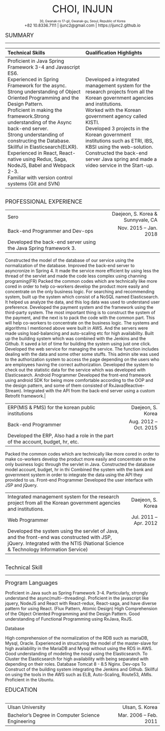 
<p align="center"><font size="6" font-weight="bold">CHOI, INJUN</font></p>

<center>
    <font size="1.8" >
       30, Gwanak-ro 17-gil, Gwanak-gu, Seoul, Republic of Korea
    </font>
</center>
<center>
    <font size="2.5" font-weight="bold">
        +82 10.8336.7111 | ijunc2@gmail.com | https://ijunc2.github.io
    </font>
</center>

<font size="4" font-weight="bold">SUMMARY</font>

*****

| Technical Skills | Qualification Highlights |
|:----------|:------|
|Proficient in Java Spring Framework 3-4 and Javascript ES6.</br> Experienced in Spring Framework for the async.</br>Strong understanding of Object Oriented Programming and the Design Pattern.</br>Proficient in making the framework.Strong understanding of the Async back-end server.</br>Strong understanding of constructing the Database.</br>Skillful in Elasticsearch(ELKR).</br>Experienced in React, React-native using Redux, Saga, NodeJS, Babel and Webpack 2-3.</br>Familiar with version control systems (Git and SVN)| Developed a integrated management system for the research projects from all the Korean government agencies and institutions.</br> Worked with the Korean government agency called KISTI.</br>Developed 3 projects in the Korean government institutions such as ETRI, IBS, KBSI using the web-solution.</br>Constructed the back-end server Java spring and made a video service in the Start-up.|
</br>
<font size="4" font-weight="bold">
    PROFESSIONAL EXPERIENCE
</font>

|||
|:-------|------:|
|Sero|<div width='150px'>Daejeon, S. Korea & Sunnyvale, CA</div>|
|Back-end Programmer and Dev-ops|Nov. 2015 – Jan. 2018|
| Developed the back-end server using the Java Spring framework 3. 
Constructed the model of the database of our service using the normalization of the database.
Improved the back-end server to asyncronize in Spring 4. It made the service more efficient by using less the thread of the servlet and made the code less complex using channing programing(FR)
Packed the common codes which are technically like more cored in order to help co-workers develop the product more easily and concentrate on the only business logic. 
For searching and recommending system, built up the system which consist of a NoSQL named Elasticsearch. It helped us analyze the data, and this log data was used to understand user preference.
Developed the payment system and the framework using the third-party system. The most important thing is to construct the system of the payment, and the next is to pack the code with the common part. This will help co-workers to concentrate on the business logic.
The systems and algorithms I mentioned above were built in AWS. And the servers were made using load-balancing and auto-scaling etc for high availability.
Built up the building system which was combined with the Jenkins and the Github. It saved a lot of time for building the system using just one click.
Developed the web service for managing the service. The function includes dealing with the data and some other some stuffs. This admin site was used to the authorization system to access the page depending on the users who are employees having the correct authorization. Developed the system to check out the statistic data for the service which was developed with Elasticsearch.
Android Programmer
Developed the front-end framework using android SDK for being more comfortable according to the OOP and the design pattern, and some of them consisted of RxJava(Reactive-Stream). 
Integrated with the API from the back-end server using a custom Retrofit framework.|

|||
|:-------|------:|
|ERP(MIS & PMS) for the korean public institutions|<div width='150px'>Daejeon, S. Korea</div>|
|Back-end Programmer |Aug. 2012 – Oct. 2015</div>|
| Developed the ERP, Also had a role in the part of the account, budget, hr, etc.
Packed the common codes which are technically like more cored in order to make co-workers develop the product more easily and concentrate on the only business logic through the servlet in Java.
Constructed the database model account, budget, hr in thi
Combined the system with the bank and government system in order to integrate the data using the API they provided to us.
Front-end Programmer 
Developed the user interface with JSP and jQuery. 
</br>

|||
|:-------|------:|
|Integrated management system for the research project from all the Korean government agencies and institutions.|<div width='150px'>Daejeon, S. Korea</div>|
|Web Programmer|Jul. 2011 – Apr. 2012|
|Developed the system using the servlet of Java, and the front-end was constructed with JSP, jQuery. Integrated with the NTIS (National Science & Technology Information Service) |

</br>
<font size="4" font-weight="bold">
    Technical Skill
</font>

---

<font size="4" font-weight="bold">
    Program Languages
</font>




Proficient in Java such as Spring Framework 3-4. Particularly, strongly understand the async(multi--threading). 
Proficient in the javascript like jquery, NodeJS and React with React-redux, React-saga, and have diverse pattern for using React. (Flux Pattern, Atomic Design)
High Comprehension of the Object Oriented Programming and the Design Pattern. 
Good understanding of Functional Programming using RxJava, RxJS.



Database




High comprehension of the normalization of the RDB such as mariaDB, Mysql, Oracle. 
Experienced in structuring the model of the master-slave for high availability in the MariaDB and Mysql without using the RDS in AWS. 
Good understanding of modeling the nosql using the Elasticsearch. 
To Cluster the Elasticsearch for high availability with being separated with depending on their roles.
Database
Tomcat 8 - 8.5
Nginx.
Dev-ops
To Construct of the building system integrating the Jenkins and Github. 
Skillful on using the tools in the AWS such as ELB, Auto-Scaling, Route53, AMIs. 
Proficient in the Ubuntu.


<font size="4" font-weight="bold">
    EDUCATION
</font>
<br/><br/>

|||
|:-------|------:|
|Ulsan University|Ulsan, S. Korea|
|Bachelor’s Degree in Computer Science Engineering|Mar. 2006 – Feb. 2011|






